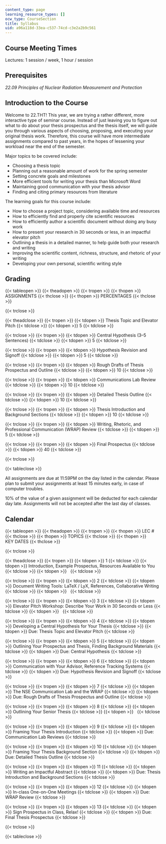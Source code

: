 ```yaml
---
content_type: page
learning_resource_types: []
ocw_type: CourseSection
title: Syllabus
uid: a96a118d-33ea-c537-74cd-c3e2a2b9c561
---
```


Course Meeting Times
--------------------

Lectures: 1 session / week, 1 hour / session

Prerequisites
-------------

_22.09 Principles of Nuclear Radiation Measurement and Protection_

Introduction to the Course
--------------------------

Welcome to 22.THT! This year, we are trying a rather different, more interactive type of seminar course. Instead of just leaving you to figure out what to do about your thesis prospectus and the thesis itself, we will guide you through various aspects of choosing, proposing, and executing your original thesis work. Therefore, this course will have more intermediate assignments compared to past years, in the hopes of lessening your workload near the end of the semester.

Major topics to be covered include:

*   Choosing a thesis topic
*   Planning out a reasonable amount of work for the spring semester
*   Setting concrete goals and milestones
*   More efficient tools for writing your thesis than Microsoft Word
*   Maintaining good communication with your thesis advisor
*   Finding and citing primary resources from literature

The learning goals for this course include:

*   How to choose a project topic, considering available time and resources
*   How to efficiently find and properly cite scientific resources
*   How to efficiently author a scientific document without doing any busy work
*   How to present your research in 30 seconds or less, in an impactful elevator pitch
*   Outlining a thesis in a detailed manner, to help guide both your research and writing
*   Improving the scientific content, richness, structure, and rhetoric of your writing
*   Developing your own personal, scientific writing style

Grading
-------

{{< tableopen >}}
{{< theadopen >}}
{{< tropen >}}
{{< thopen >}}
ASSIGNMENTS
{{< thclose >}}
{{< thopen >}}
PERCENTAGES
{{< thclose >}}

{{< trclose >}}

{{< theadclose >}}
{{< tropen >}}
{{< tdopen >}}
Thesis Topic and Elevator Pitch
{{< tdclose >}}
{{< tdopen >}}
5
{{< tdclose >}}

{{< trclose >}}
{{< tropen >}}
{{< tdopen >}}
Central Hypothesis (3–5 Sentences)
{{< tdclose >}}
{{< tdopen >}}
5
{{< tdclose >}}

{{< trclose >}}
{{< tropen >}}
{{< tdopen >}}
Hypothesis Revision and Signoff
{{< tdclose >}}
{{< tdopen >}}
5
{{< tdclose >}}

{{< trclose >}}
{{< tropen >}}
{{< tdopen >}}
Rough Drafts of Thesis Prospectus and Outline
{{< tdclose >}}
{{< tdopen >}}
10
{{< tdclose >}}

{{< trclose >}}
{{< tropen >}}
{{< tdopen >}}
Communications Lab Review
{{< tdclose >}}
{{< tdopen >}}
10
{{< tdclose >}}

{{< trclose >}}
{{< tropen >}}
{{< tdopen >}}
Detailed Thesis Outline
{{< tdclose >}}
{{< tdopen >}}
10
{{< tdclose >}}

{{< trclose >}}
{{< tropen >}}
{{< tdopen >}}
Thesis Introduction and Background Sections
{{< tdclose >}}
{{< tdopen >}}
10
{{< tdclose >}}

{{< trclose >}}
{{< tropen >}}
{{< tdopen >}}
Writing, Rhetoric, and Professional Communication (WRAP) Review
{{< tdclose >}}
{{< tdopen >}}
5
{{< tdclose >}}

{{< trclose >}}
{{< tropen >}}
{{< tdopen >}}
Final Prospectus
{{< tdclose >}}
{{< tdopen >}}
40
{{< tdclose >}}

{{< trclose >}}

{{< tableclose >}}

All assignments are due at 11:59PM on the day listed in the calendar. Please plan to submit your assignments at least 15 minutes early, in case of computer troubles.

10% of the value of a given assignment will be deducted for each calendar day late. Assignments will not be accepted after the last day of classes.

Calendar
--------

{{< tableopen >}}
{{< theadopen >}}
{{< tropen >}}
{{< thopen >}}
LEC #
{{< thclose >}}
{{< thopen >}}
TOPICS
{{< thclose >}}
{{< thopen >}}
KEY DATES
{{< thclose >}}

{{< trclose >}}

{{< theadclose >}}
{{< tropen >}}
{{< tdopen >}}
1
{{< tdclose >}}
{{< tdopen >}}
Introduction, Example Prospectus, Resources Available to You
{{< tdclose >}}
{{< tdopen >}}
 
{{< tdclose >}}

{{< trclose >}}
{{< tropen >}}
{{< tdopen >}}
2
{{< tdclose >}}
{{< tdopen >}}
Document Writing Tools: LaTeX / LyX, References, Collaborative Writing
{{< tdclose >}}
{{< tdopen >}}
 
{{< tdclose >}}

{{< trclose >}}
{{< tropen >}}
{{< tdopen >}}
3
{{< tdclose >}}
{{< tdopen >}}
Elevator Pitch Workshop: Describe Your Work in 30 Seconds or Less
{{< tdclose >}}
{{< tdopen >}}
 
{{< tdclose >}}

{{< trclose >}}
{{< tropen >}}
{{< tdopen >}}
4
{{< tdclose >}}
{{< tdopen >}}
Developing a Central Hypothesis for Your Thesis
{{< tdclose >}}
{{< tdopen >}}
Due: Thesis Topic and Elevator Pitch
{{< tdclose >}}

{{< trclose >}}
{{< tropen >}}
{{< tdopen >}}
5
{{< tdclose >}}
{{< tdopen >}}
Outlining Your Prospectus and Thesis, Finding Background Materials
{{< tdclose >}}
{{< tdopen >}}
Due: Central Hypothesis
{{< tdclose >}}

{{< trclose >}}
{{< tropen >}}
{{< tdopen >}}
6
{{< tdclose >}}
{{< tdopen >}}
Communication with Your Advisor, Reference Tracking Systems
{{< tdclose >}}
{{< tdopen >}}
Due: Hypothesis Revision and Signoff
{{< tdclose >}}

{{< trclose >}}
{{< tropen >}}
{{< tdopen >}}
7
{{< tdclose >}}
{{< tdopen >}}
The NSE Communication Lab and the WRAP
{{< tdclose >}}
{{< tdopen >}}
Due: Rough Drafts of Thesis Prospectus and Outline
{{< tdclose >}}

{{< trclose >}}
{{< tropen >}}
{{< tdopen >}}
8
{{< tdclose >}}
{{< tdopen >}}
Outlining Your Senior Thesis
{{< tdclose >}}
{{< tdopen >}}
 
{{< tdclose >}}

{{< trclose >}}
{{< tropen >}}
{{< tdopen >}}
9
{{< tdclose >}}
{{< tdopen >}}
Framing Your Thesis Introduction
{{< tdclose >}}
{{< tdopen >}}
Due: Communication Lab Reviews
{{< tdclose >}}

{{< trclose >}}
{{< tropen >}}
{{< tdopen >}}
10
{{< tdclose >}}
{{< tdopen >}}
Framing Your Thesis Background Section
{{< tdclose >}}
{{< tdopen >}}
Due: Detailed Thesis Outline
{{< tdclose >}}

{{< trclose >}}
{{< tropen >}}
{{< tdopen >}}
11
{{< tdclose >}}
{{< tdopen >}}
Writing an Impactful Abstract
{{< tdclose >}}
{{< tdopen >}}
Due: Thesis Introduction and Background Sections
{{< tdclose >}}

{{< trclose >}}
{{< tropen >}}
{{< tdopen >}}
12
{{< tdclose >}}
{{< tdopen >}}
In-class One-on-One Meetings
{{< tdclose >}}
{{< tdopen >}}
Due: WRAP Review
{{< tdclose >}}

{{< trclose >}}
{{< tropen >}}
{{< tdopen >}}
13
{{< tdclose >}}
{{< tdopen >}}
Sign Prospectus in Class, Relax!
{{< tdclose >}}
{{< tdopen >}}
Due: Final Thesis Prospectus
{{< tdclose >}}

{{< trclose >}}

{{< tableclose >}}
